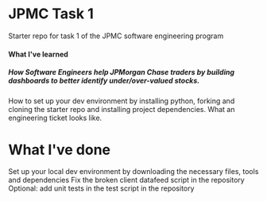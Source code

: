 # JPMC Task 1
Starter repo for task 1 of the JPMC software engineering program

<h4>What I've learned</h4>
<h5>How Software Engineers help JPMorgan Chase traders by building dashboards to better identify under/over-valued stocks.</h5>
How to set up your dev environment by installing python, forking and cloning the starter repo and installing project dependencies.
What an engineering ticket looks like.

# What I've done
Set up your local dev environment by downloading the necessary files, tools and dependencies
Fix the broken client datafeed script in the repository
Optional: add unit tests in the test script in the repository
